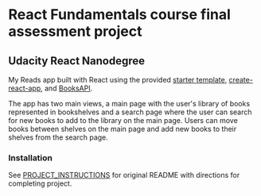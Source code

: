 # React Fundamentals course final assessment project
## Udacity React Nanodegree
My Reads app built with React using the provided [starter template](https://github.com/udacity/reactnd-project-myreads-starter), [create-react-app](https://github.com/facebookincubator/create-react-app), and [BooksAPI](./src/BooksAPI.js).

The app has two main views, a main page with the user's library of books represented in bookshelves and a search page where the user can search for new books to add to the library on the main page. Users can move books between shelves on the main page and add new books to their shelves from the search page.
### Installation
See [PROJECT_INSTRUCTIONS](./PROJECT_INSTRUCTIONS.md) for original README with directions for completing project.
